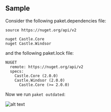 ## Sample

Consider the following paket.dependencies file:

    source https://nuget.org/api/v2
    
    nuget Castle.Core
    nuget Castle.Windsor

and the following paket.lock file: 

    NUGET
      remote: https://nuget.org/api/v2
      specs:
        Castle.Core (2.0.0)
        Castle.Windsor (2.0.0)
          Castle.Core (>= 2.0.0)

Now we run `paket outdated`:

![alt text](img/paket-outdated.png "paket outdated command")
